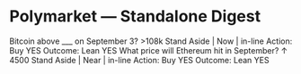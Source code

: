 # Polymarket — Standalone Digest

Bitcoin above ___ on September 3? >108k
Stand Aside | Now | in-line
Action: Buy YES
Outcome: Lean YES
What price will Ethereum hit in September? ↑ 4500
Stand Aside | Near | in-line
Action: Buy YES
Outcome: Lean YES
